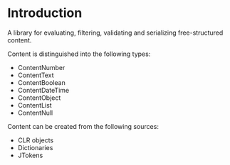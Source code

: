 # Introduction 

A library for evaluating, filtering, validating and serializing free-structured content. 

Content is distinguished into the following types:

- ContentNumber
- ContentText
- ContentBoolean
- ContentDateTime
- ContentObject
- ContentList
- ContentNull

Content can be created from the following sources:

- CLR objects
- Dictionaries
- JTokens

